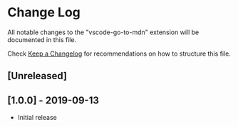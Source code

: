# Change Log

All notable changes to the "vscode-go-to-mdn" extension will be documented in this file.

Check [Keep a Changelog](http://keepachangelog.com/) for recommendations on how to structure this file.

## [Unreleased]

## [1.0.0] - 2019-09-13
- Initial release
